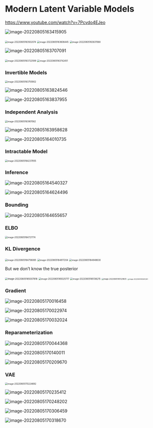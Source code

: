 # Modern Latent Variable Models

https://www.youtube.com/watch?v=7Pcvdo4EJeo

![image-20220805163415905](https://ik.imagekit.io/haochen/Typora/image-20220805163415905.png)

<img src="https://ik.imagekit.io/haochen/Typora/image-20220805163502074.png" alt="image-20220805163502074" style="zoom:50%;" />

<img src="https://ik.imagekit.io/haochen/Typora/image-20220805163606445.png" alt="image-20220805163606445" style="zoom:50%;" />

<img src="https://ik.imagekit.io/haochen/Typora/image-20220805163631568.png" alt="image-20220805163631568" style="zoom:50%;" />

![image-20220805163707091](https://ik.imagekit.io/haochen/Typora/image-20220805163707091.png)

<img src="https://ik.imagekit.io/haochen/Typora/image-20220805163722599.png" alt="image-20220805163722599" style="zoom:50%;" />

<img src="https://ik.imagekit.io/haochen/Typora/image-20220805163742451.png" alt="image-20220805163742451" style="zoom:50%;" />

### Invertible Models

<img src="https://ik.imagekit.io/haochen/Typora/image-20220805163755902.png" alt="image-20220805163755902" style="zoom:50%;" />

![image-20220805163824546](https://ik.imagekit.io/haochen/Typora/image-20220805163824546.png)

![image-20220805163837955](https://ik.imagekit.io/haochen/Typora/image-20220805163837955.png)

### Independent Analysis

<img src="https://ik.imagekit.io/haochen/Typora/image-20220805163901562.png" alt="image-20220805163901562" style="zoom:50%;" />

![image-20220805163958628](https://ik.imagekit.io/haochen/Typora/image-20220805163958628.png)

![image-20220805164010735](https://ik.imagekit.io/haochen/Typora/image-20220805164010735.png)

### Intractable Model

<img src="https://ik.imagekit.io/haochen/Typora/image-20220805164237855.png" alt="image-20220805164237855" style="zoom: 50%;" />

### Inference

![image-20220805164540327](https://ik.imagekit.io/haochen/Typora/image-20220805164540327.png)

![image-20220805164624496](https://ik.imagekit.io/haochen/Typora/image-20220805164624496.png)

### Bounding

![image-20220805164655657](https://ik.imagekit.io/haochen/Typora/image-20220805164655657.png)

### ELBO

<img src="https://ik.imagekit.io/haochen/Typora/image-20220805164721774.png" alt="image-20220805164721774" style="zoom:50%;" />

### KL Divergence

<img src="https://ik.imagekit.io/haochen/Typora/image-20220805164756065.png" alt="image-20220805164756065" style="zoom:50%;" />

<img src="https://ik.imagekit.io/haochen/Typora/image-20220805164817204.png" alt="image-20220805164817204" style="zoom:50%;" />

<img src="https://ik.imagekit.io/haochen/Typora/image-20220805164848630.png" alt="image-20220805164848630" style="zoom:50%;" />

But we don’t know the true posterior

<img src="https://ik.imagekit.io/haochen/Typora/image-20220805165007818.png" alt="image-20220805165007818" style="zoom:53%;" />

<img src="https://ik.imagekit.io/haochen/Typora/image-20220805165025717.png" alt="image-20220805165025717" style="zoom:50%;" />

<img src="https://ik.imagekit.io/haochen/Typora/image-20220805165136215.png" alt="image-20220805165136215" style="zoom:50%;" />

<img src="https://ik.imagekit.io/haochen/Typora/image-20220805165529835.png" alt="image-20220805165529835" style="zoom:40%;" />

<img src="https://ik.imagekit.io/haochen/Typora/image-20220805165605381.png" alt="image-20220805165605381" style="zoom:33%;" />



### Gradient

![image-20220805170016458](https://ik.imagekit.io/haochen/Typora/image-20220805170016458.png)

![image-20220805170022974](https://ik.imagekit.io/haochen/Typora/image-20220805170022974.png)

![image-20220805170032024](https://ik.imagekit.io/haochen/Typora/image-20220805170032024.png)

### Reparameterization

![image-20220805170044368](https://ik.imagekit.io/haochen/Typora/image-20220805170044368.png)



![image-20220805170140011](https://ik.imagekit.io/haochen/Typora/image-20220805170140011.png)

![image-20220805170209670](https://ik.imagekit.io/haochen/Typora/image-20220805170209670.png)

### VAE

<img src="https://ik.imagekit.io/haochen/Typora/image-20220805170224692.png" alt="image-20220805170224692" style="zoom:50%;" />

![image-20220805170235412](https://ik.imagekit.io/haochen/Typora/image-20220805170235412.png)

![image-20220805170248202](https://ik.imagekit.io/haochen/Typora/image-20220805170248202.png)

![image-20220805170306459](https://ik.imagekit.io/haochen/Typora/image-20220805170306459.png)

![image-20220805170318670](https://ik.imagekit.io/haochen/Typora/image-20220805170318670.png)